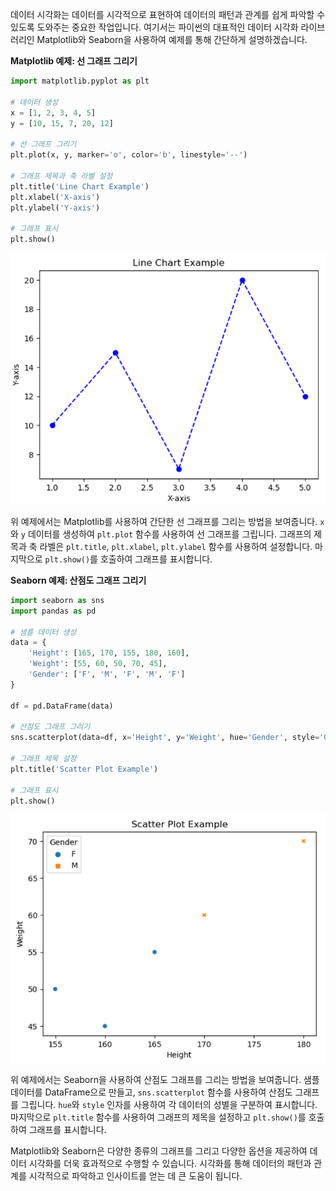 데이터 시각화는 데이터를 시각적으로 표현하여 데이터의 패턴과 관계를 쉽게 파악할 수 있도록 도와주는 중요한 작업입니다. 여기서는 파이썬의 대표적인 데이터 시각화 라이브러리인 Matplotlib와 Seaborn을 사용하여 예제를 통해 간단하게 설명하겠습니다.

**Matplotlib 예제: 선 그래프 그리기**

```python
import matplotlib.pyplot as plt

# 데이터 생성
x = [1, 2, 3, 4, 5]
y = [10, 15, 7, 20, 12]

# 선 그래프 그리기
plt.plot(x, y, marker='o', color='b', linestyle='--')

# 그래프 제목과 축 라벨 설정
plt.title('Line Chart Example')
plt.xlabel('X-axis')
plt.ylabel('Y-axis')

# 그래프 표시
plt.show()
```
![](images/2023-07-20-14-46-51.png)


위 예제에서는 Matplotlib를 사용하여 간단한 선 그래프를 그리는 방법을 보여줍니다. `x`와 `y` 데이터를 생성하여 `plt.plot` 함수를 사용하여 선 그래프를 그립니다. 그래프의 제목과 축 라벨은 `plt.title`, `plt.xlabel`, `plt.ylabel` 함수를 사용하여 설정합니다. 마지막으로 `plt.show()`를 호출하여 그래프를 표시합니다.

**Seaborn 예제: 산점도 그래프 그리기**

```python
import seaborn as sns
import pandas as pd

# 샘플 데이터 생성
data = {
    'Height': [165, 170, 155, 180, 160],
    'Weight': [55, 60, 50, 70, 45],
    'Gender': ['F', 'M', 'F', 'M', 'F']
}

df = pd.DataFrame(data)

# 산점도 그래프 그리기
sns.scatterplot(data=df, x='Height', y='Weight', hue='Gender', style='Gender')

# 그래프 제목 설정
plt.title('Scatter Plot Example')

# 그래프 표시
plt.show()
```
![](images/2023-07-20-14-49-31.png)



위 예제에서는 Seaborn을 사용하여 산점도 그래프를 그리는 방법을 보여줍니다. 샘플 데이터를 DataFrame으로 만들고, `sns.scatterplot` 함수를 사용하여 산점도 그래프를 그립니다. `hue`와 `style` 인자를 사용하여 각 데이터의 성별을 구분하여 표시합니다. 마지막으로 `plt.title` 함수를 사용하여 그래프의 제목을 설정하고 `plt.show()`를 호출하여 그래프를 표시합니다.

Matplotlib와 Seaborn은 다양한 종류의 그래프를 그리고 다양한 옵션을 제공하여 데이터 시각화를 더욱 효과적으로 수행할 수 있습니다. 시각화를 통해 데이터의 패턴과 관계를 시각적으로 파악하고 인사이트를 얻는 데 큰 도움이 됩니다.